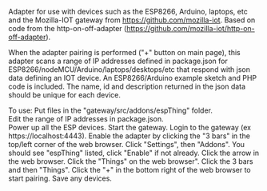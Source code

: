 Adapter for use with devices such as the ESP8266, Arduino, laptops, etc  and the Mozilla-IOT gateway from https://github.com/mozilla-iot.  Based on code from the http-on-off-adapter (https://github.com/mozilla-iot/http-on-off-adapter).

When the adapter pairing is performed ("+" button on main page), this adapter scans a range of IP addresses defined in package.json for ESP8266/nodeMCU/Arduino/laptops/desktops/etc that respond with json data defining an IOT device.  An ESP8266/Arduino example sketch and PHP code is included.  The name, id and description returned in the json data should be unique for each device.

To use:
Put files in the "gateway/src/addons/espThing" folder.  
Edit the range of IP addresses in package.json.  
Power up all the ESP devices.
Start the gateway.
Login to the gateway (ex https://localhost:4443).
Enable the adapter by clicking the "3 bars" in the top/left corner of the web browser.
Click "Settings", then "Addons".
You should see "espThing" listed, click "Enable" if not already.
Click the arrow in the web browser.
Click the "Things" on the web browser".
Click the 3 bars and then "Things".
Click the "+" in the bottom right of the web browser to start pairing.
Save any devices.


